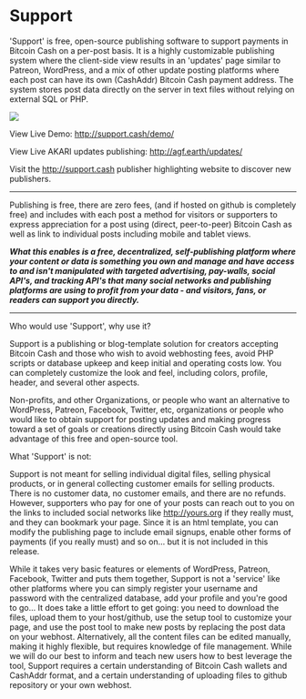# Support
'Support' is free, open-source publishing software to support payments in Bitcoin Cash on a per-post basis. It is a highly customizable publishing system where the client-side view results in an 'updates' page similar to Patreon, WordPress, and a mix of other update posting platforms where each post can have its own (CashAddr) Bitcoin Cash payment address. The system stores post data directly on the server in text files without relying on external SQL or PHP. 

<img src="http://agf.earth/support_demo.png">

View Live Demo: <a href="support.cash/demo/">http://support.cash/demo/</a>

View Live AKARI updates publishing: <a href="http://agf.earth/updates/">http://agf.earth/updates/</a>

Visit the <a href="http://support.cash">http://support.cash</a> publisher highlighting website to discover new publishers.

<hr>

Publishing is free, there are zero fees, (and if hosted on github is completely free) and includes with each post a method for visitors or supporters to express appreciation for a post using (direct, peer-to-peer) Bitcoin Cash as well as link to individual posts including mobile and tablet views.

<b><i>What this enables is a free, decentralized, self-publishing platform where your content or data is something you own and manage and have access to and isn't manipulated with targeted advertising, pay-walls, social API's, and tracking API's that many social networks and publishing platforms are using to profit from your data - and visitors, fans, or readers can support you directly.</b></i>

<hr>

Who would use 'Support', why use it?

Support is a publishing or blog-template solution for creators accepting Bitcoin Cash and those who wish to avoid webhosting fees, avoid PHP scripts or database upkeep and keep initial and operating costs low. You can completely customize the look and feel, including colors, profile, header, and several other aspects.

Non-profits, and other Organizations, or people who want an alternative to WordPress, Patreon, Facebook, Twitter, etc, organizations or people who would like to obtain support for posting updates and making progress toward a set of goals or creations directly using Bitcoin Cash would take advantage of this free and open-source tool.

What 'Support' is not:

Support is not meant for selling individual digital files, selling physical products, or in general collecting customer emails for selling products. There is no customer data, no customer emails, and there are no refunds. However, supporters who pay for one of your posts can reach out to you on the links to included social networks like http://yours.org if they really must, and they can bookmark your page. Since it is an html template, you can modify the publishing page to include email signups, enable other forms of payments (if you really must) and so on... but it is not included in this release. 

While it takes very basic features or elements of WordPress, Patreon, Facebook, Twitter and puts them together, Support is not a 'service' like other platforms where you can simply register your username and password with the centralized database, add your profile and you're good to go... It does take a little effort to get going: you need to download the files, upload them to your host/github, use the setup tool to customize your page, and use the post tool to make new posts by replacing the post data on your webhost. Alternatively, all the content files can be edited manually, making it highly flexible, but requires knowledge of file management.  While we will do our best to inform and teach new users how to best leverage the tool, Support requires a certain understanding of Bitcoin Cash wallets and CashAddr format, and a certain understanding of uploading files to github repository or your own webhost. 
